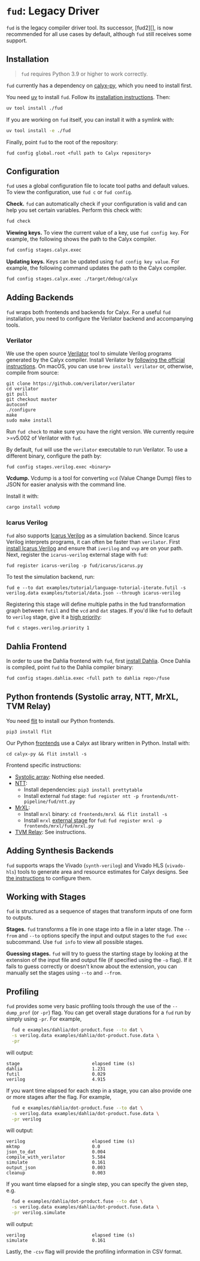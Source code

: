 # `fud`: Legacy Driver

`fud` is the legacy compiler driver tool. Its successor, [fud2][], is now recommended for all use cases by default, although `fud` still receives some support.

## Installation

> `fud` requires Python 3.9 or higher to work correctly.

`fud` currently has a dependency on [calyx-py](builder/calyx-py.md), which you need to install first.

You need [uv][] to install `fud`.
Follow its [installation instructions][uv install].
Then:

```bash
uv tool install ./fud
```

If you are working on `fud` itself, you can install it with a symlink with:

```bash
uv tool install -e ./fud
```

Finally, point `fud` to the root of the repository:

```
fud config global.root <full path to Calyx repository>
```

[uv]: https://docs.astral.sh/uv/
[uv install]: https://docs.astral.sh/uv/#installation

## Configuration

`fud` uses a global configuration file to locate tool paths and default values.
To view the configuration, use `fud c` or `fud config`.

**Check.**
`fud` can automatically check if your configuration is valid and can help you set
certain variables. Perform this check with:

```bash
fud check
```

**Viewing keys.**
To view the current value of a key, use `fud config key`. For example, the
following shows the path to the Calyx compiler.

```bash
fud config stages.calyx.exec
```

**Updating keys.**
Keys can be updated using `fud config key value`.
For example, the following command updates the path to the Calyx compiler.

```bash
fud config stages.calyx.exec ./target/debug/calyx
```

## Adding Backends

`fud` wraps both frontends and backends for Calyx.
For a useful `fud` installation, you need to configure the Verilator
backend and accompanying tools.

### Verilator

We use the open source [Verilator][] tool to simulate Verilog programs
generated by the Calyx compiler.
Install Verilator by [following the official instructions](https://www.veripool.org/projects/verilator/wiki/Installing).
On macOS, you can use `brew install verilator` or, otherwise, compile from source:

    git clone https://github.com/verilator/verilator
    cd verilator
    git pull
    git checkout master
    autoconf
    ./configure
    make
    sudo make install

Run `fud check` to make sure you have the right version. We currently require >=v5.002 of Verilator with `fud`.

By default, `fud` will use the `verilator` executable to run Verilator.
To use a different binary, configure the path by:

```
fud config stages.verilog.exec <binary>
```

**Vcdump.**
Vcdump is a tool for converting `vcd` (Value Change Dump) files to JSON for
easier analysis with the command line.

Install it with:

```bash
cargo install vcdump
```

### Icarus Verilog

`fud` also supports [Icarus Verilog][icarus] as a simulation backend.
Since Icarus Verilog interprets programs, it can often be faster than
`verilator`.
First [install Icarus Verilog][icarus-install] and ensure that `iverilog` and
`vvp` are on your path.
Next, register the `icarus-verilog` external stage with `fud`:

```
fud register icarus-verilog -p fud/icarus/icarus.py
```

To test the simulation backend, run:

```
fud e --to dat examples/tutorial/language-tutorial-iterate.futil -s verilog.data examples/tutorial/data.json --through icarus-verilog
```

Registering this stage will define multiple paths in the fud transformation
graph between `futil` and the `vcd` and `dat` stages.
If you'd like `fud` to default to `verilog` stage, give it a [high
priority](./multiple-paths.md#using-stage-priority):

```
fud c stages.verilog.priority 1
```

## Dahlia Frontend

In order to use the Dahlia frontend with `fud`, first [install
Dahlia](../../frontends/dahlia.md).
Once Dahlia is compiled, point `fud` to the Dahlia compiler binary:

```bash
fud config stages.dahlia.exec <full path to dahlia repo>/fuse
```

## Python frontends (Systolic array, NTT, MrXL, TVM Relay)

You need [flit][] to install our Python frontends.

```
pip3 install flit
```

Our Python [frontends](../../frontends) use a Calyx ast library written in Python. Install with:

```
cd calyx-py && flit install -s
```

Frontend specific instructions:

- [Systolic array](../../frontends/systolic-array.md): Nothing else needed.
- [NTT](../../frontends/ntt.md):
  - Install dependencies: `pip3 install prettytable`
  - Install external `fud` stage: `fud register ntt -p frontends/ntt-pipeline/fud/ntt.py`
- [MrXL](../../frontends/mrxl.md):
  - Install `mrxl` binary: `cd frontends/mrxl && flit install -s`
  - Install `mrxl` [external stage][] for `fud`: `fud register mrxl -p frontends/mrxl/fud/mrxl.py`
- [TVM Relay](../../frontends/tvm-relay.md): See instructions.

## Adding Synthesis Backends

`fud` supports wraps the Vivado (`synth-verilog`) and Vivado HLS (`vivado-hls`)
tools to generate area and resource estimates for Calyx designs.
See [the instructions](./xilinx.md) to configure them.

## Working with Stages

`fud` is structured as a sequence of stages that transform inputs of one form
to outputs.

**Stages.**
`fud` transforms a file in one stage into a file in a later stage.
The `--from` and `--to` options specify the input and output stages to the
`fud exec` subcommand.
Use `fud info` to view all possible stages.

**Guessing stages.**
`fud` will try to guess the starting stage by looking at the extension of the
input file and output file (if specified using the `-o` flag).
If it fails to guess correctly or doesn't know about the extension, you can
manually set the stages using `--to` and `--from`.

## Profiling

`fud` provides some very basic profiling tools through the use of the `--dump_prof` (or `-pr`) flag.
You can get overall stage durations for a `fud` run by simply using `-pr`.
For example,

```bash
  fud e examples/dahlia/dot-product.fuse --to dat \
  -s verilog.data examples/dahlia/dot-product.fuse.data \
  -pr
```

will output:

```
stage                           elapsed time (s)
dahlia                          1.231
futil                           0.029
verilog                         4.915
```

If you want time elapsed for each step in a stage, you can also provide one or more stages after the flag.
For example,

```bash
  fud e examples/dahlia/dot-product.fuse --to dat \
  -s verilog.data examples/dahlia/dot-product.fuse.data \
  -pr verilog
```

will output:

```
verilog                         elapsed time (s)
mktmp                           0.0
json_to_dat                     0.004
compile_with_verilator          5.584
simulate                        0.161
output_json                     0.003
cleanup                         0.003
```

If you want time elapsed for a single step, you can specify the given step, e.g.

```bash
  fud e examples/dahlia/dot-product.fuse --to dat \
  -s verilog.data examples/dahlia/dot-product.fuse.data \
  -pr verilog.simulate
```

will output:

```
verilog                         elapsed time (s)
simulate                        0.161
```

Lastly, the `-csv` flag will provide the profiling information in CSV format.

[flit]: https://flit.readthedocs.io/en/latest/
[verilator]: https://www.veripool.org/wiki/verilator
[external stage]: ./external.md
[icarus]: http://iverilog.icarus.com/
[icarus-install]: https://iverilog.fandom.com/wiki/Installation_Guide
